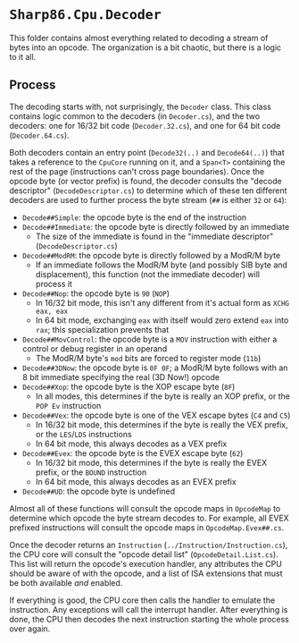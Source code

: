 # `Sharp86.Cpu.Decoder`

This folder contains almost everything related to decoding a stream of bytes
into an opcode. The organization is a bit chaotic, but there is a logic to it
all.

## Process

The decoding starts with, not surprisingly, the `Decoder` class. This class
contains logic common to the decoders (in `Decoder.cs`), and the two decoders:
one for 16/32 bit code (`Decoder.32.cs`), and one for 64 bit code
(`Decoder.64.cs`).

Both decoders contain an entry point (`Decode32(..)` and `Decode64(..)`) that
takes a reference to the `CpuCore` running on it, and a `Span<T>` containing the
rest of the page (instructions can't cross page boundaries). Once the opcode
byte (or vector prefix) is found, the decoder consults the "decode descriptor"
(`DecodeDescriptor.cs`) to determine which of these ten different decoders are
used to further process the byte stream (`##` is either `32` or `64`):

- `Decode##Simple`: the opcode byte is the end of the instruction
- `Decode##Immediate`: the opcode byte is directly followed by an immediate
  - The size of the immediate is found in the "immediate descriptor"
    (`DecodeDescriptor.cs`)
- `Decode##ModRM`: the opcode byte is directly followed by a ModR/M byte
  - If an immediate follows the ModR/M byte (and possibly SIB byte and
    displacement), this function (not the immediate decoder) will process it
- `Decode##Nop`: the opcode byte is `90` (`NOP`)
  - In 16/32 bit mode, this isn't any different from it's actual form as
    `XCHG eax, eax`
  - In 64 bit mode, exchanging `eax` with itself would zero extend `eax` into
    `rax`; this specialization prevents that
- `Decode##MovControl`: the opcode byte is a `MOV` instruction with either a
  control or debug register in an operand
  - The ModR/M byte's `mod` bits are forced to register mode (`11b`)
- `Decode##3DNow`: the opcode byte is `0F 0F`; a ModR/M byte follows with an 8
  bit immediate specifying the real (3D Now!) opcode
- `Decode##Xop`: the opcode byte is the XOP escape byte (`8F`)
  - In all modes, this determines if the byte is really an XOP prefix, or the
    `POP Ev` instruction
- `Decode##Vex`: the opcode byte is one of the VEX escape bytes (`C4` and `C5`)
  - In 16/32 bit mode, this determines if the byte is really the VEX prefix, or
    the `LES`/`LDS` instructions
  - In 64 bit mode, this always decodes as a VEX prefix
- `Decode##Evex`: the opcode byte is the EVEX escape byte (`62`)
  - In 16/32 bit mode, this determines if the byte is really the EVEX prefix, or
    the `BOUND` instruction
  - In 64 bit mode, this always decodes as an EVEX prefix
- `Decode##UD`: the opcode byte is undefined

Almost all of these functions will consult the opcode maps in `OpcodeMap` to
determine which opcode the byte stream decodes to. For example, all EVEX
prefixed instructions will consult the opcode maps in `OpcodeMap.Evex##.cs`.

Once the decoder returns an `Instruction` (`../Instruction/Instruction.cs`), the
CPU core will consult the "opcode detail list" (`OpcodeDetail.List.cs`). This
list will return the opcode's execution handler, any attributes the CPU should
be aware of with the opcode, and a list of ISA extensions that must be both
available _and_ enabled.

If everything is good, the CPU core then calls the handler to emulate the
instruction. Any exceptions will call the interrupt handler. After everything is
done, the CPU then decodes the next instruction starting the whole process over
again.
